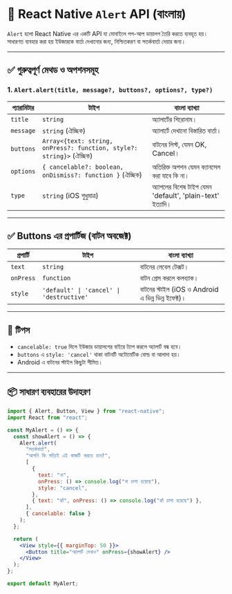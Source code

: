 # 📘 React Native `Alert` API (বাংলায়)

`Alert` হলো React Native এর একটি API যা মোবাইলে পপ-আপ ডায়ালগ তৈরি করতে ব্যবহৃত হয়। সাধারণত ব্যবহার করা হয় ইউজারকে বার্তা দেখানোর জন্য, নিশ্চিতকরণ বা সতর্কবার্তা দেয়ার জন্য।

---

## ✅ গুরুত্বপূর্ণ মেথড ও অপশনসমূহ

### 1. `Alert.alert(title, message?, buttons?, options?, type?)`

| প্যারামিটার | টাইপ                                                                 | বাংলা ব্যাখ্যা                                            |
| ----------- | -------------------------------------------------------------------- | --------------------------------------------------------- |
| `title`     | `string`                                                             | অ্যালার্টের শিরোনাম।                                      |
| `message`   | `string` (ঐচ্ছিক)                                                    | অ্যালার্টে দেখানো বিস্তারিত বার্তা।                       |
| `buttons`   | `Array<{text: string, onPress?: function, style?: string}>` (ঐচ্ছিক) | বাটনের লিস্ট, যেমন OK, Cancel।                            |
| `options`   | `{ cancelable?: boolean, onDismiss?: function }` (ঐচ্ছিক)            | অতিরিক্ত অপশন যেমন ক্যানসেল করা যাবে কি না।               |
| `type`      | `string` (iOS শুধুমাত্র)                                             | অ্যাপলের বিশেষ টাইপ যেমন 'default', 'plain-text' ইত্যাদি। |

---

## ✅ Buttons এর প্রপার্টিজ (বাটন অবজেক্ট)

| প্রপার্টি | টাইপ                                     | বাংলা ব্যাখ্যা                                      |
| --------- | ---------------------------------------- | --------------------------------------------------- |
| `text`    | `string`                                 | বাটনের লেবেল টেক্সট।                                |
| `onPress` | `function`                               | বাটন প্রেস করলে কলব্যাক।                            |
| `style`   | `'default' \| 'cancel' \| 'destructive'` | বাটনের স্টাইল (iOS ও Android এ ভিন্ন ভিন্ন ইফেক্ট)। |

---

## 🧠 টিপস

- `cancelable: true` দিলে ইউজার ডায়ালগের বাইরে ট্যাপ করলে অ্যালার্ট বন্ধ হবে।
- `buttons` এ `style: 'cancel'` থাকা বাটনটি অটোমেটিক বোল্ড বা আলাদা হয়।
- Android এ বাটনের স্টাইল কিছুটা সীমিত।

---

## 📦 সাধারণ ব্যবহারের উদাহরণ

```jsx
import { Alert, Button, View } from "react-native";
import React from "react";

const MyAlert = () => {
  const showAlert = () => {
    Alert.alert(
      "সতর্কবার্তা",
      "আপনি কি সত্যিই এই কাজটি করতে চান?",
      [
        {
          text: "না",
          onPress: () => console.log("না চাপা হয়েছে"),
          style: "cancel",
        },
        { text: "হ্যাঁ", onPress: () => console.log("হ্যাঁ চাপা হয়েছে") },
      ],
      { cancelable: false }
    );
  };

  return (
    <View style={{ marginTop: 50 }}>
      <Button title="অ্যালার্ট দেখাও" onPress={showAlert} />
    </View>
  );
};

export default MyAlert;
```
